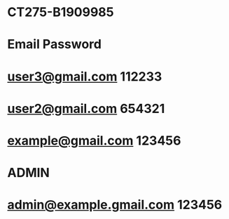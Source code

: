 # CT275-B1909985
# Email			              Password
# user3@gmail.com		      112233
# user2@gmail.com		      654321
# example@gmail.com	      123456

# ADMIN
# admin@example.gmail.com	123456
